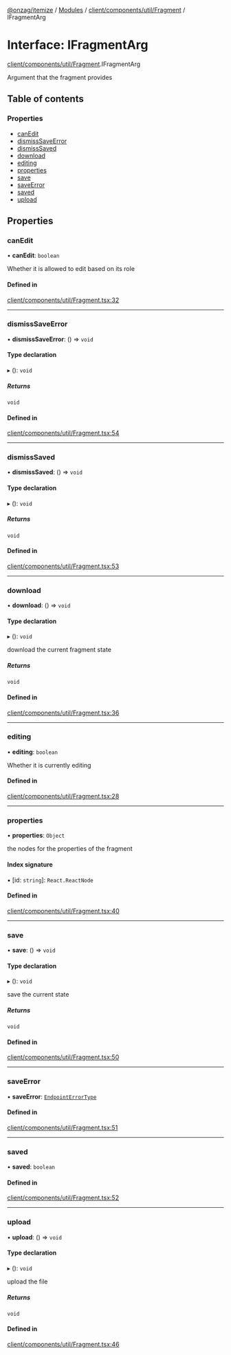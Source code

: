 [@onzag/itemize](../README.md) / [Modules](../modules.md) / [client/components/util/Fragment](../modules/client_components_util_Fragment.md) / IFragmentArg

# Interface: IFragmentArg

[client/components/util/Fragment](../modules/client_components_util_Fragment.md).IFragmentArg

Argument that the fragment provides

## Table of contents

### Properties

- [canEdit](client_components_util_Fragment.IFragmentArg.md#canedit)
- [dismissSaveError](client_components_util_Fragment.IFragmentArg.md#dismisssaveerror)
- [dismissSaved](client_components_util_Fragment.IFragmentArg.md#dismisssaved)
- [download](client_components_util_Fragment.IFragmentArg.md#download)
- [editing](client_components_util_Fragment.IFragmentArg.md#editing)
- [properties](client_components_util_Fragment.IFragmentArg.md#properties)
- [save](client_components_util_Fragment.IFragmentArg.md#save)
- [saveError](client_components_util_Fragment.IFragmentArg.md#saveerror)
- [saved](client_components_util_Fragment.IFragmentArg.md#saved)
- [upload](client_components_util_Fragment.IFragmentArg.md#upload)

## Properties

### canEdit

• **canEdit**: `boolean`

Whether it is allowed to edit based on its role

#### Defined in

[client/components/util/Fragment.tsx:32](https://github.com/onzag/itemize/blob/59702dd5/client/components/util/Fragment.tsx#L32)

___

### dismissSaveError

• **dismissSaveError**: () => `void`

#### Type declaration

▸ (): `void`

##### Returns

`void`

#### Defined in

[client/components/util/Fragment.tsx:54](https://github.com/onzag/itemize/blob/59702dd5/client/components/util/Fragment.tsx#L54)

___

### dismissSaved

• **dismissSaved**: () => `void`

#### Type declaration

▸ (): `void`

##### Returns

`void`

#### Defined in

[client/components/util/Fragment.tsx:53](https://github.com/onzag/itemize/blob/59702dd5/client/components/util/Fragment.tsx#L53)

___

### download

• **download**: () => `void`

#### Type declaration

▸ (): `void`

download the current fragment state

##### Returns

`void`

#### Defined in

[client/components/util/Fragment.tsx:36](https://github.com/onzag/itemize/blob/59702dd5/client/components/util/Fragment.tsx#L36)

___

### editing

• **editing**: `boolean`

Whether it is currently editing

#### Defined in

[client/components/util/Fragment.tsx:28](https://github.com/onzag/itemize/blob/59702dd5/client/components/util/Fragment.tsx#L28)

___

### properties

• **properties**: `Object`

the nodes for the properties of the fragment

#### Index signature

▪ [id: `string`]: `React.ReactNode`

#### Defined in

[client/components/util/Fragment.tsx:40](https://github.com/onzag/itemize/blob/59702dd5/client/components/util/Fragment.tsx#L40)

___

### save

• **save**: () => `void`

#### Type declaration

▸ (): `void`

save the current state

##### Returns

`void`

#### Defined in

[client/components/util/Fragment.tsx:50](https://github.com/onzag/itemize/blob/59702dd5/client/components/util/Fragment.tsx#L50)

___

### saveError

• **saveError**: [`EndpointErrorType`](../modules/base_errors.md#endpointerrortype)

#### Defined in

[client/components/util/Fragment.tsx:51](https://github.com/onzag/itemize/blob/59702dd5/client/components/util/Fragment.tsx#L51)

___

### saved

• **saved**: `boolean`

#### Defined in

[client/components/util/Fragment.tsx:52](https://github.com/onzag/itemize/blob/59702dd5/client/components/util/Fragment.tsx#L52)

___

### upload

• **upload**: () => `void`

#### Type declaration

▸ (): `void`

upload the file

##### Returns

`void`

#### Defined in

[client/components/util/Fragment.tsx:46](https://github.com/onzag/itemize/blob/59702dd5/client/components/util/Fragment.tsx#L46)

